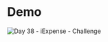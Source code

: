 # Demo
![Day 38 - iExpense - Challenge](https://github.com/moskva/100-Days-Of-SwiftUI/blob/master/Day038/Day38.gif)
